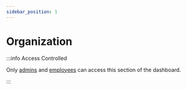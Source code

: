 ```yaml
---
sidebar_position: 1
---
```


# Organization

:::info Access Controlled

Only [admins](../../types.md#admin) and [employees](../../types.md#employee) can access this section of the dashboard.

:::